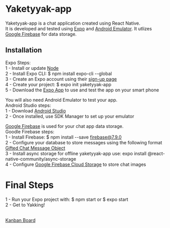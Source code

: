 # Yaketyyak-app

Yaketyyak-app is a chat application created using React Native.<br>
It is developed and tested using [Expo](https://expo.io/) and [Android Emulator](https://developer.android.com/studio). It utlizes [Google Firebase](https://firebase.google.com/) for data storage.

## Installation

Expo Steps:<br>
1 - Install or update [Node](https://nodejs.org/en/) <br>
2 - Install Expo CLI: $ npm install expo-cli --global<br>
3 - Create an Expo account using their [sign-up page](https://expo.io/signup)<br>
4 - Create your project: $ expo init yaketyyak-app<br>
5 - Download the [Expo App](https://play.google.com/store/apps/details?id=host.exp.exponent&hl=en&gl=US) to use and test the app on your smart phone<br>

You will also need Android Emulator to test your app.<br>
Android Studio steps:<br>
1 - Download [Android Studio](https://developer.android.com/studio)<br>
2 - Once installed, use SDK Manager to set up your emulator<br>

[Google Firebase](https://firebase.google.com/) is used for your chat app data storage.<br>
Goodle Firebase steps:<br>
1 - Install Firebase: $ npm install --save firebase@7.9.0<br>
2 - Configure your database to store messages using the following format [Gifted Chat Message Object](https://github.com/FaridSafi/react-native-gifted-chat#message-object)<br>
3 - Install async storage for offline yaketyyak-app use: expo install @react-native-community/async-storage<br>
4 - Configure [Google Firebase Cloud Storage](https://firebase.google.com/products/storage/) to store chat images<br>

# Final Steps

1 - Run your Expo project with: $ npm start or $ expo start<br>
2 - Get to Yakking!<br><br>

[Kanban Board](https://trello.com/b/8Xn7HWAC/chat-app-kanban)
